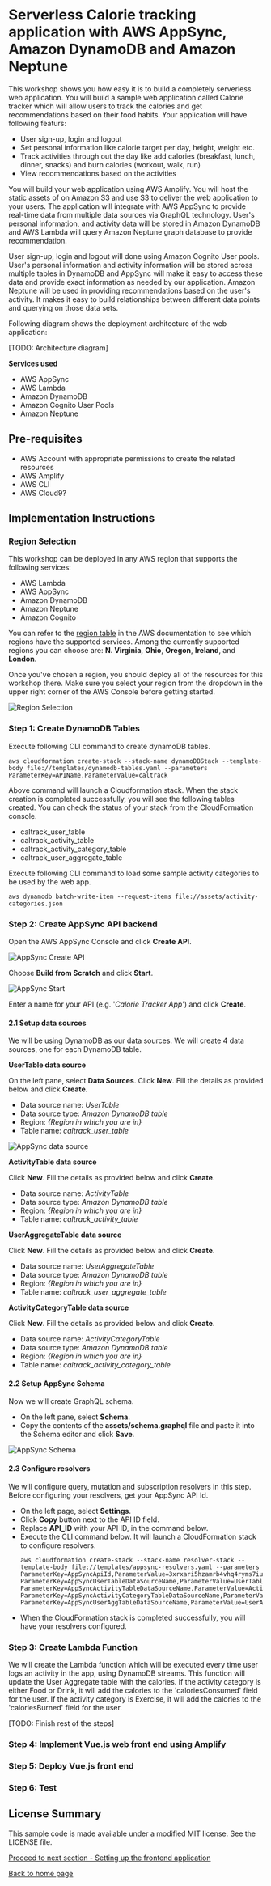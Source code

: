 # Serverless Calorie tracking application with AWS AppSync, Amazon DynamoDB and Amazon Neptune

This workshop shows you how easy it is to build a completely serverless web application. You will build a sample web application called Calorie tracker which will allow users to track the calories and get recommendations based on their food habits.
Your application will have following featurs:
- User sign-up, login and logout
- Set personal information like calorie target per day, height, weight etc.
- Track activities through out the day like add calories (breakfast, lunch, dinner, snacks) and burn calories (workout, walk, run)
- View recommendations based on the activities

You will build your web application using AWS Amplify. You will host the static assets of on Amazon S3 and use S3 to deliver the web application to your users. The application will integrate with AWS AppSync to provide real-time data from multiple data sources via GraphQL technology. User's personal information, and activity data will be stored in Amazon DynamoDB and AWS Lambda will query Amazon Neptune graph database to provide recommendation.

User sign-up, login and logout will done using Amazon Cognito User pools. User's personal information and activity information will be stored across multiple tables in DynamoDB and AppSync will make it easy to access these data and provide exact information as needed by our application. Amazon Neptune will be used in providing recommendations based on the user's activity. It makes it easy to build relationships between different data points and querying on those data sets.

Following diagram shows the deployment architecture of the web application:

[TODO: Architecture diagram]

**Services used**
- AWS AppSync
- AWS Lambda
- Amazon DynamoDB
- Amazon Cognito User Pools
- Amazon Neptune

## Pre-requisites

- AWS Account with appropriate permissions to create the related resources
- AWS Amplify
- AWS CLI
- AWS Cloud9?

## Implementation Instructions

### Region Selection
This workshop can be deployed in any AWS region that supports the following services:
- AWS Lambda
- AWS AppSync
- Amazon DynamoDB
- Amazon Neptune
- Amazon Cognito

You can refer to the [region table](https://aws.amazon.com/about-aws/global-infrastructure/regional-product-services/) in the AWS documentation to see which regions have the supported services. Among the currently supported regions you can choose are: **N. Virginia**, **Ohio**, **Oregon**, **Ireland**, and **London**.

Once you've chosen a region, you should deploy all of the resources for this workshop there. Make sure you select your region from the dropdown in the upper right corner of the AWS Console before getting started.

![Region Selection](images/region.jpg)

### Step 1: Create DynamoDB Tables
Execute following CLI command to create dynamoDB tables.
```
aws cloudformation create-stack --stack-name dynamoDBStack --template-body file://templates/dynamodb-tables.yaml --parameters ParameterKey=APIName,ParameterValue=caltrack
```
Above command will launch a Cloudformation stack. When the stack creation is completed successfully, you will see the following tables created. You can check the status of your stack from the CloudFormation console.
- caltrack_user_table
- caltrack_activity_table
- caltrack_activity_category_table
- caltrack_user_aggregate_table

Execute following CLI command to load some sample activity categories to be used by the web app.
```
aws dynamodb batch-write-item --request-items file://assets/activity-categories.json
```

### Step 2: Create AppSync API backend
Open the AWS AppSync Console and click **Create API**.

![AppSync Create API](images/appsync-createapi.jpg)

Choose **Build from Scratch** and click **Start**.

![AppSync Start](images/appsync-start.jpg)

Enter a name for your API (e.g. '*Calorie Tracker App*') and click **Create**.

#### 2.1 Setup data sources
We will be using DynamoDB as our data sources. We will create 4 data sources, one for each DynamoDB table.

**UserTable data source**

On the left pane, select **Data Sources**. Click **New**. Fill the details as provided below and click **Create**.
- Data source name: *UserTable*
- Data source type: *Amazon DynamoDB table*
- Region: *{Region in which you are in}*
- Table name: *caltrack_user_table*

![AppSync data source](images/appsync-ds.jpg)

**ActivityTable data source**

Click **New**. Fill the details as provided below and click **Create**.
- Data source name: *ActivityTable*
- Data source type: *Amazon DynamoDB table*
- Region: *{Region in which you are in}*
- Table name: *caltrack_activity_table*

**UserAggregateTable data source**

Click **New**. Fill the details as provided below and click **Create**.
- Data source name: *UserAggregateTable*
- Data source type: *Amazon DynamoDB table*
- Region: *{Region in which you are in}*
- Table name: *caltrack_user_aggregate_table*

**ActivityCategoryTable data source**

Click **New**. Fill the details as provided below and click **Create**.
- Data source name: *ActivityCategoryTable*
- Data source type: *Amazon DynamoDB table*
- Region: *{Region in which you are in}*
- Table name: *caltrack_activity_category_table*

#### 2.2 Setup AppSync Schema
Now we will create GraphQL schema.
- On the left pane, select **Schema**.
- Copy the contents of the **assets/schema.graphql** file and paste it into the Schema editor and click **Save**.

![AppSync Schema](images/appsync-schema.jpg)

#### 2.3 Configure resolvers
We will configure query, mutation and subscription resolvers in this step. Before configuring your resolvers, get your AppSync API Id.
- On the left page, select **Settings**.
- Click **Copy** button next to the API ID field.
- Replace **API_ID** with your API ID, in the command below.
- Execute the CLI command below. It will launch a CloudFormation stack to configure resolvers.
  ```
  aws cloudformation create-stack --stack-name resolver-stack --template-body file://templates/appsync-resolvers.yaml --parameters ParameterKey=AppSyncApiId,ParameterValue=3xrxari5hzamrb4vhq4ryms7iu ParameterKey=AppSyncUserTableDataSourceName,ParameterValue=UserTable ParameterKey=AppSyncActivityTableDataSourceName,ParameterValue=ActivityTable ParameterKey=AppSyncActivityCategoryTableDataSourceName,ParameterValue=ActivityCategoryTable ParameterKey=AppSyncUserAggTableDataSourceName,ParameterValue=UserAggregateTable
  ```
- When the CloudFormation stack is completed successfully, you will have your resolvers configured.

### Step 3: Create Lambda Function
We will create the Lambda function which will be executed every time user logs an activity in the app, using DynamoDB streams. This function will update the User Aggregate table with the calories. If the activity category is either Food or Drink, it will add the calories to the 'caloriesConsumed' field for the user. If the activity category is Exercise, it will add the calories to the 'caloriesBurned' field for the user.

[TODO: Finish rest of the steps]

### Step 4: Implement Vue.js web front end using Amplify

### Step 5: Deploy Vue.js front end

### Step 6: Test

## License Summary
This sample code is made available under a modified MIT license. See the LICENSE file.

[Proceed to next section - Setting up the frontend application](../4_frontend/README.md)

[Back to home page](../README.md)
